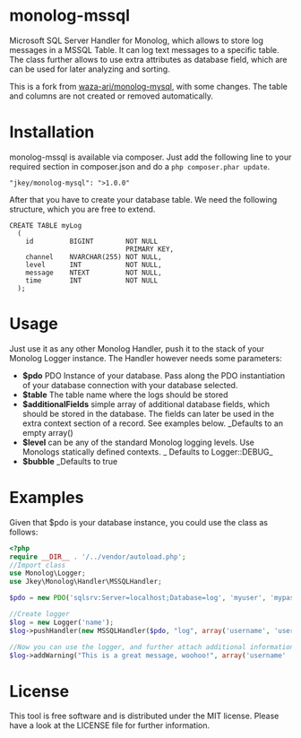 monolog-mssql
=============

Microsoft SQL Server Handler for Monolog, which allows to store log messages in a MSSQL Table.
It can log text messages to a specific table.
The class further allows to use extra attributes as database field, which are can be used for later analyzing and sorting.

This is a fork from [waza-ari/monolog-mysql](https://github.com/waza-ari/monolog-mysql), with some changes.
The table and columns are not created or removed automatically.

# Installation
monolog-mssql is available via composer. Just add the following line to your required section in composer.json and 
do a `php composer.phar update`.

```
"jkey/monolog-mysql": ">1.0.0"
```

After that you have to create your database table. We need the following structure, which you are free to extend.

```tsql
CREATE TABLE myLog
  (
    id         BIGINT        NOT NULL
                             PRIMARY KEY,
    channel    NVARCHAR(255) NOT NULL,
    level      INT           NOT NULL,
    message    NTEXT         NOT NULL,
    time       INT           NOT NULL
  );
```

# Usage
Just use it as any other Monolog Handler, push it to the stack of your Monolog Logger instance. 
The Handler however needs some parameters:

- **$pdo** PDO Instance of your database. Pass along the PDO instantiation of your database connection with 
your database selected.
- **$table** The table name where the logs should be stored
- **$additionalFields** simple array of additional database fields, which should be stored in the database. 
The fields can later be used in the extra context section of a record. See examples below. _Defaults to an empty array()
- **$level** can be any of the standard Monolog logging levels. Use Monologs statically defined contexts. _
Defaults to Logger::DEBUG_
- **$bubble** _Defaults to true

# Examples
Given that $pdo is your database instance, you could use the class as follows:

```php
<?php
require __DIR__ . '/../vendor/autoload.php';
//Import class
use Monolog\Logger;
use Jkey\Monolog\Handler\MSSQLHandler;

$pdo = new PDO('sqlsrv:Server=localhost;Database=log', 'myuser', 'mypass');

//Create logger
$log = new Logger('name');
$log->pushHandler(new MSSQLHandler($pdo, "log", array('username', 'userid'), \Monolog\Logger::DEBUG));

//Now you can use the logger, and further attach additional information
$log->addWarning("This is a great message, woohoo!", array('username'  => 'John Doe', 'userid'  => 245));
```

# License
This tool is free software and is distributed under the MIT license. Please have a look at the LICENSE file for further information.
